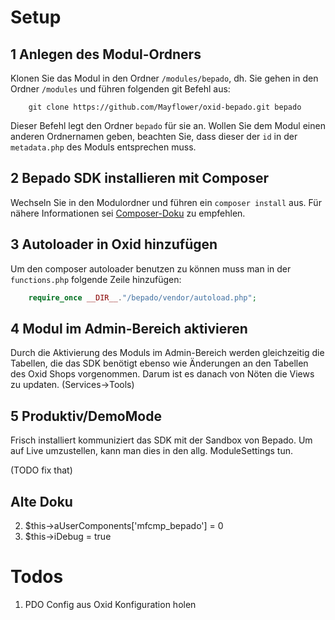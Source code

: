 # Setup

## 1 Anlegen des Modul-Ordners

Klonen Sie das Modul in den Ordner `/modules/bepado`, dh. Sie gehen in den Ordner `/modules` und führen
folgenden git Befehl aus:

```
    git clone https://github.com/Mayflower/oxid-bepado.git bepado 
```

Dieser Befehl legt den Ordner `bepado` für sie an. Wollen Sie dem Modul einen anderen 
Ordnernamen geben, beachten Sie, dass dieser der `id` in der `metadata.php` des Moduls entsprechen muss.

## 2 Bepado SDK installieren mit Composer

Wechseln Sie in den Modulordner und führen ein `composer install` aus. Für nähere Informationen
sei [Composer-Doku]("https://getcomposer.org/doc/00-intro.md") zu empfehlen.

## 3 Autoloader in Oxid  hinzufügen

Um den composer autoloader benutzen zu können muss man in der `functions.php` folgende Zeile hinzufügen:

``` php
    require_once __DIR__."/bepado/vendor/autoload.php";
```

## 4 Modul im Admin-Bereich aktivieren

Durch die Aktivierung des Moduls im Admin-Bereich werden gleichzeitig die Tabellen, die das SDK benötigt ebenso wie Änderungen an den Tabellen
des Oxid Shops vorgenommen. Darum ist es danach von Nöten die Views zu updaten. (Services->Tools)

## 5 Produktiv/DemoMode

Frisch installiert kommuniziert das SDK mit der Sandbox von Bepado. Um auf Live umzustellen, kann man dies in den allg. ModuleSettings tun.




(TODO fix that)
## Alte Doku

2. $this->aUserComponents['mfcmp_bepado'] = 0
3. $this->iDebug = true

# Todos

1. PDO Config aus Oxid Konfiguration holen
